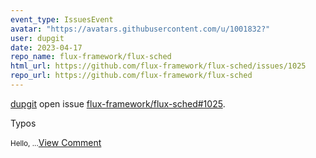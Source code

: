 ```yaml
---
event_type: IssuesEvent
avatar: "https://avatars.githubusercontent.com/u/1001832?"
user: dupgit
date: 2023-04-17
repo_name: flux-framework/flux-sched
html_url: https://github.com/flux-framework/flux-sched/issues/1025
repo_url: https://github.com/flux-framework/flux-sched
---
```


<a href='https://github.com/dupgit' target='_blank'>dupgit</a> open issue <a href='https://github.com/flux-framework/flux-sched/issues/1025' target='_blank'>flux-framework/flux-sched#1025</a>.

<p>Typos</p><small>Hello,...</small><a href='https://github.com/flux-framework/flux-sched/issues/1025' target='_blank'>View Comment</a>